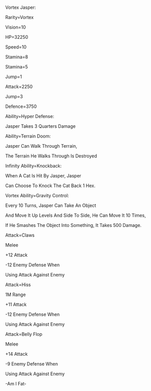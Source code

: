 Vortex Jasper:

Rarity=Vortex

Vision=10

HP=32250

Speed=10

Stamina=8

Stamina=5

Jump=1

Attack=2250

Jump=3

Defence=3750

Ability=Hyper Defense:

Jasper Takes 3 Quarters Damage

Ability=Terrain Doom:

Jasper Can Walk Through Terrain,

The Terrain He Walks Through Is Destroyed

Infinity Ability=Knockback:

When A Cat Is Hit By Jasper, Jasper

Can Choose To Knock The Cat Back 1 Hex.

Vortex Ability=Gravity Control:

Every 10 Turns, Jasper Can Take An Object

And Move It Up Levels And Side To Side, He Can Move It 10 Times,

If He Smashes The Object Into Something, It Takes 500 Damage.

Attack=Claws

Melee

+12 Attack

-12 Enemy Defense When 

Using Attack Against Enemy

Attack=Hiss

1M Range

+11 Attack

-12 Enemy Defense When

Using Attack Against Enemy

Attack=Belly Flop

Melee

+14 Attack

-9 Enemy Defense When 

Using Attack Against Enemy

-Am I Fat-
